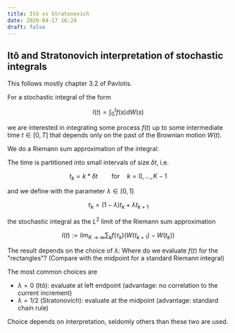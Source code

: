 ```yaml
---
title: Itô vs Stratonovich
date: 2020-04-17 16:24
draft: false
---
```


## Itô and Stratonovich interpretation of stochastic integrals

This follows mostly chapter 3.2 of Pavlotis.

For a stochastic integral of the form

  $$I(t) = \int_0^t f(s) dW(s)$$

we are interested in integrating some process $f(t)$ up to some intermediate time $t \in [0, T]$ that depends only on the past of the Brownian motion $W(t)$.

We do a Riemann sum approximation of the integral:

The time is partitioned into small intervals of size $\delta t$, i.e.

  $$t_k = k * \delta t  \qquad \text{for}\quad k=0,…,K-1$$

and we define with the parameter $\lambda \in [0,1]$

  $$\tau_k = (1 - \lambda) t_k + \lambda t_{k+1}$$

the stochastic integral as the $L^2$ limit of the Riemann sum approximation

  $$I(t) := lim_{K \rightarrow \infty} \sum_k f(\tau_k) ( W(t_{k+1}) - W(t_k) )$$

The result depends on the choice of $\lambda$: Where do we evaluate $f(t)$ for the "rectangles"? (Compare with the midpoint for a standard Riemann integral)

The most common choices are

- $\lambda = 0$ (Itô): evaluate at left endpoint (advantage: no correlation to the current increment)
- $\lambda = 1/2$ (Stratonovich): evaluate at the midpoint (advantage: standard chain rule)

Choice depends on interpretation, seldomly others than these two are used.
